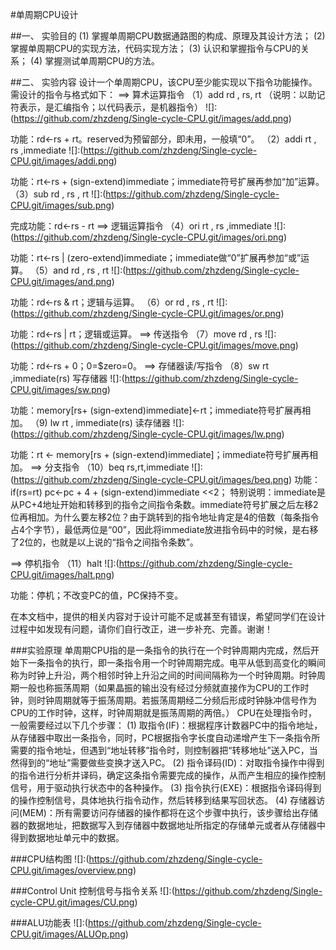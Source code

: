 #单周期CPU设计

##一、 实验目的
(1) 掌握单周期CPU数据通路图的构成、原理及其设计方法；
(2) 掌握单周期CPU的实现方法，代码实现方法；
(3) 认识和掌握指令与CPU的关系；
(4) 掌握测试单周期CPU的方法。

##二、 实验内容
设计一个单周期CPU，该CPU至少能实现以下指令功能操作。需设计的指令与格式如下：
==> 算术运算指令
（1）add  rd , rs, rt  （说明：以助记符表示，是汇编指令；以代码表示，是机器指令）
![]:(https://github.com/zhzdeng/Single-cycle-CPU.git/images/add.png)

功能：rd←rs + rt。reserved为预留部分，即未用，一般填“0”。
（2）addi  rt , rs ,immediate
![]:(https://github.com/zhzdeng/Single-cycle-CPU.git/images/addi.png)

功能：rt←rs + (sign-extend)immediate；immediate符号扩展再参加“加”运算。
    （3）sub  rd , rs , rt
![]:(https://github.com/zhzdeng/Single-cycle-CPU.git/images/sub.png)

完成功能：rd←rs - rt
    ==> 逻辑运算指令
（4）ori  rt , rs ,immediate
![]:(https://github.com/zhzdeng/Single-cycle-CPU.git/images/ori.png)

功能：rt←rs | (zero-extend)immediate；immediate做“0”扩展再参加“或”运算。
（5）and  rd , rs , rt
![]:(https://github.com/zhzdeng/Single-cycle-CPU.git/images/and.png)


功能：rd←rs & rt；逻辑与运算。
    （6）or  rd , rs , rt
![]:(https://github.com/zhzdeng/Single-cycle-CPU.git/images/or.png)

功能：rd←rs | rt；逻辑或运算。
    ==> 传送指令
    （7）move  rd , rs
![]:(https://github.com/zhzdeng/Single-cycle-CPU.git/images/move.png)

功能：rd←rs + $0 ；$0=$zero=0。
==> 存储器读/写指令
（8）sw  rt ,immediate(rs) 写存储器
![]:(https://github.com/zhzdeng/Single-cycle-CPU.git/images/sw.png)

   功能：memory[rs+ (sign-extend)immediate]←rt；immediate符号扩展再相加。
（9) lw  rt , immediate(rs) 读存储器
![]:(https://github.com/zhzdeng/Single-cycle-CPU.git/images/lw.png)

功能：rt ← memory[rs + (sign-extend)immediate]；immediate符号扩展再相加。
 ==> 分支指令
    （10）beq  rs,rt,immediate
![]:(https://github.com/zhzdeng/Single-cycle-CPU.git/images/beq.png)
功能：if(rs=rt) pc←pc + 4 + (sign-extend)immediate <<2；
特别说明：immediate是从PC+4地址开始和转移到的指令之间指令条数。immediate符号扩展之后左移2位再相加。为什么要左移2位？由于跳转到的指令地址肯定是4的倍数（每条指令占4个字节），最低两位是“00”，因此将immediate放进指令码中的时候，是右移了2位的，也就是以上说的“指令之间指令条数”。

==> 停机指令
（11）halt
![]:(https://github.com/zhzdeng/Single-cycle-CPU.git/images/halt.png)

功能：停机；不改变PC的值，PC保持不变。

在本文档中，提供的相关内容对于设计可能不足或甚至有错误，希望同学们在设计过程中如发现有问题，请你们自行改正，进一步补充、完善。谢谢！

###实验原理
单周期CPU指的是一条指令的执行在一个时钟周期内完成，然后开始下一条指令的执行，即一条指令用一个时钟周期完成。电平从低到高变化的瞬间称为时钟上升沿，两个相邻时钟上升沿之间的时间间隔称为一个时钟周期。时钟周期一般也称振荡周期（如果晶振的输出没有经过分频就直接作为CPU的工作时钟，则时钟周期就等于振荡周期。若振荡周期经二分频后形成时钟脉冲信号作为CPU的工作时钟，这样，时钟周期就是振荡周期的两倍。）
    CPU在处理指令时，一般需要经过以下几个步骤：
    (1) 取指令(IF)：根据程序计数器PC中的指令地址，从存储器中取出一条指令，同时，PC根据指令字长度自动递增产生下一条指令所需要的指令地址，但遇到“地址转移”指令时，则控制器把“转移地址”送入PC，当然得到的“地址”需要做些变换才送入PC。
    (2) 指令译码(ID)：对取指令操作中得到的指令进行分析并译码，确定这条指令需要完成的操作，从而产生相应的操作控制信号，用于驱动执行状态中的各种操作。
    (3) 指令执行(EXE)：根据指令译码得到的操作控制信号，具体地执行指令动作，然后转移到结果写回状态。
    (4) 存储器访问(MEM)：所有需要访问存储器的操作都将在这个步骤中执行，该步骤给出存储器的数据地址，把数据写入到存储器中数据地址所指定的存储单元或者从存储器中得到数据地址单元中的数据。


###CPU结构图
![]:(https://github.com/zhzdeng/Single-cycle-CPU.git/images/overview.png)

###Control Unit 控制信号与指令关系
![]:(https://github.com/zhzdeng/Single-cycle-CPU.git/images/CU.png)

###ALU功能表
![]:(https://github.com/zhzdeng/Single-cycle-CPU.git/images/ALUOp.png)
